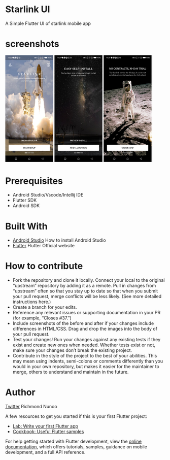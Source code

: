 # Starlink UI

A Simple Flutter UI of starlink mobile app


# screenshots
<p style="float: center;">
  <img src="https://github.com/Richmond-Nunoo/flutter-starlink-ui/blob/main/screenshot2.png" width="30%"/>
  <img src="https://github.com/Richmond-Nunoo/flutter-starlink-ui/blob/main/screenshot3.png" width="30%"/>
  <img src="https://github.com/Richmond-Nunoo/flutter-starlink-ui/blob/main/screenshot1.png" width="30%"/>
</p> 

# Prerequisites
* Android Studio/Vscode/Intellij IDE
* Flutter SDK
* Android SDK

# Built With
* [Android Studio](https://developer.android.com/studio/install ) How to install Android Studio
* [Flutter](https://flutter.io) Flutter Official website

# How to contribute
* Fork the repository and clone it locally. Connect your local to the original “upstream” repository by adding it as a remote. Pull in changes from “upstream” often so that you stay up to date so that when you submit your pull request, merge conflicts will be less likely. (See more detailed instructions here.)
* Create a branch for your edits.
* Reference any relevant issues or supporting documentation in your PR (for example, “Closes #37.”)
* Include screenshots of the before and after if your changes include differences in HTML/CSS. Drag and drop the images into the body of your pull request.
* Test your changes! Run your changes against any existing tests if they exist and create new ones when needed. Whether tests exist or not, make sure your changes don’t break the existing project.
* Contribute in the style of the project to the best of your abilities. This may mean using indents, semi-colons or comments differently than you would in your own repository, but makes it easier for the maintainer to merge, others to understand and maintain in the future.

# Author
[Twitter](https://twitter.com/kwame_orsam) Richmond Nunoo

A few resources to get you started if this is your first Flutter project:

- [Lab: Write your first Flutter app](https://docs.flutter.dev/get-started/codelab)
- [Cookbook: Useful Flutter samples](https://docs.flutter.dev/cookbook)

For help getting started with Flutter development, view the
[online documentation](https://docs.flutter.dev/), which offers tutorials,
samples, guidance on mobile development, and a full API reference.
